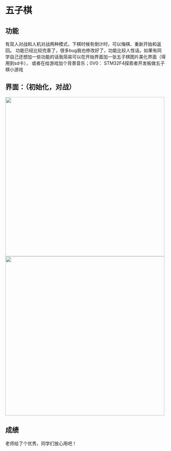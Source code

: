 # 五子棋
## 功能
有双人对战和人机对战两种模式，下棋时候有倒计时，可以悔棋、重新开始和返回。
功能已经比较完善了，很多bug我也修改好了，功能比较人性话。如果有同学自己还想加一些功能的话我简易可以在开始界面加一张五子棋图片美化界面（得用到sd卡），
或者在给游戏加个背景音乐；0V0：
STM32F4探索者开发板做五子棋小游戏
## 界面：（初始化，对战）
<img src="https://user-images.githubusercontent.com/105539739/176988535-44dbb3ca-6b31-4fac-a901-c4e516b90e15.jpg" width = "500" />
<img src="https://user-images.githubusercontent.com/105539739/176988638-af8732eb-c6d5-4fba-a05e-afa2a7a9874d.jpg" width = "500" />

## 成绩
老师给了个优秀，同学们放心用吧！


